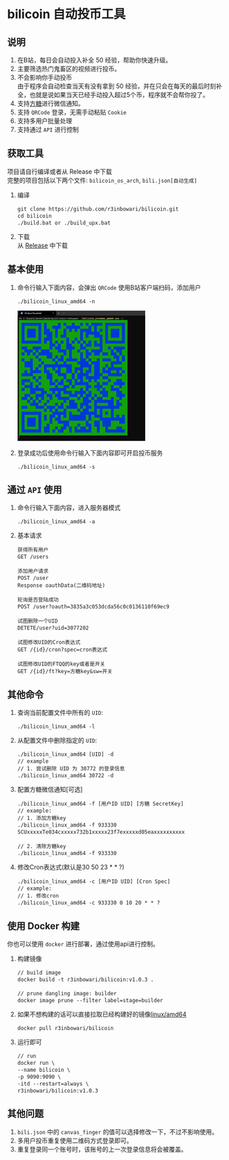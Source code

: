 # bilicoin 自动投币工具

## 说明
1. 在B站，每日会自动投入补全 50 经验，帮助你快速升级。   
2. 主要筛选热门鬼畜区的视频进行投币。  
3. 不会影响你手动投币  
   由于程序会自动检查当天有没有拿到 50 经验，并在只会在每天的最后时刻补全，也就是说如果当天已经手动投入超过5个币，程序就不会帮你投了。  
4. 支持[方糖](http://sc.ftqq.com/ "ftqq")进行微信通知。  
5. 支持 `QRCode` 登录，无需手动粘贴 `Cookie`  
6. 支持多用户批量处理  
7. 支持通过 `API` 进行控制  

## 获取工具
项目请自行编译或者从 Release 中下载  
完整的项目包括以下两个文件: `bilicoin_os_arch`, `bili.json[自动生成]`  
1. 编译  
    ```
    git clone https://github.com/r3inbowari/bilicoin.git
    cd bilicoin
    ./build.bat or ./build_upx.bat
    ```

2. 下载  
   从 [Release](https://github.com/r3inbowari/bilicoin/releases "Releases Download") 中下载  

## 基本使用  

1. 命令行输入下面内容，会弹出 `QRCode` 使用B站客户端扫码，添加用户  
    ```
    ./bilicoin_linux_amd64 -n
    ```
    <img src="qrcode.png" style="height:300px" />

2. 登录成功后使用命令行输入下面内容即可开启投币服务  
    ```
    ./bilicoin_linux_amd64 -s
    ```

## 通过 `API` 使用  
1. 命令行输入下面内容，进入服务器模式
    ```
    ./bilicoin_linux_amd64 -a
    ```
2. 基本请求
    ```
    获得所有用户
    GET /users
    
    添加用户请求
    POST /user
    Response oauthData(二维码地址)
    
    轮询是否登陆成功
    POST /user?oauth=3835a3c053dcda56c0c0136110f69ec9 
    
    试图删除一个UID
    DETETE/user?uid=3077202
    
    试图修改UID的Cron表达式
    GET /{id}/cron?spec=cron表达式
    
    试图修改UID的FTQQ的key或者是开关
    GET /{id}/ft?key=方糖key&sw=开关
    ```

## 其他命令  

1. 查询当前配置文件中所有的 `UID`:  
      
    ```
    ./bilicoin_linux_amd64 -l
    ```
2. 从配置文件中删除指定的 `UID`:  
    
    ```
    ./bilicoin_linux_amd64 [UID] -d
    // example
    // 1. 尝试删除 UID 为 30772 的登录信息
    ./bilicoin_linux_amd64 30722 -d
    ```
3. 配置方糖微信通知[可选]  
   
    ```
    ./bilicoin_linux_amd64 -f [用户ID UID] [方糖 SecretKey]
    // example: 
    // 1. 添加方糖key
    ./bilicoin_linux_amd64 -f 933330 SCUxxxxxTe034cxxxxx732b1xxxxx23f7exxxxxd05eaxxxxxxxxxx

    // 2. 清除方糖key
    ./bilicoin_linux_amd64 -f 933330
    ```
 
 4. 修改Cron表达式(默认是30 50 23 * * ?)  
   
    ```
    ./bilicoin_linux_amd64 -c [用户ID UID] [Cron Spec]
    // example: 
    // 1. 修改cron
    ./bilicoin_linux_amd64 -c 933330 0 10 20 * * ?
    ```

## 使用 Docker 构建  

你也可以使用 `docker` 进行部署，通过使用api进行控制。  
1. 构建镜像 
   
    ```
    // build image
    docker build -t r3inbowari/bilicoin:v1.0.3 .

    // prune dangling image: builder
    docker image prune --filter label=stage=builder
    ```

2. 如果不想构建的话可以直接拉取已经构建好的镜像[linux/amd64](https://hub.docker.com/repository/docker/r3inbowari/bilicoin "DockerHub Page")  
   
    ```
    docker pull r3inbowari/bilicoin
    ```

3. 运行即可  
   
    ```
    // run
    docker run \
    --name bilicoin \
    -p 9090:9090 \
    -itd --restart=always \
    r3inbowari/bilicoin:v1.0.3
    ```

## 其他问题  
1. `bili.json` 中的 `canvas_finger` 的值可以选择修改一下，不过不影响使用。  
2. 多用户投币重复使用二维码方式登录即可。  
3. 重复登录同一个账号时，该账号的上一次登录信息将会被覆盖。  
